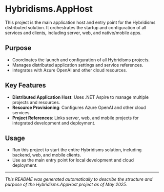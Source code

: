 # Hybridisms.AppHost

This project is the main application host and entry point for the Hybridisms distributed solution. It orchestrates the startup and configuration of all services and clients, including server, web, and native/mobile apps.

## Purpose
- Coordinates the launch and configuration of all Hybridisms projects.
- Manages distributed application settings and service references.
- Integrates with Azure OpenAI and other cloud resources.

## Key Features
- **Distributed Application Host**: Uses .NET Aspire to manage multiple projects and resources.
- **Resource Provisioning**: Configures Azure OpenAI and other cloud services.
- **Project References**: Links server, web, and mobile projects for integrated development and deployment.

## Usage
- Run this project to start the entire Hybridisms solution, including backend, web, and mobile clients.
- Use as the main entry point for local development and cloud deployment.

---
*This README was generated automatically to describe the structure and purpose of the Hybridisms.AppHost project as of May 2025.*
